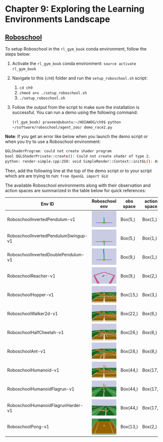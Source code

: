 # Chapter 9: Exploring the Learning Environments Landscape

## [Roboschool](https://github.com/openai/roboschool)

To setup Roboschool in the `rl_gym_book` conda environment, follow the steps below:

1. Activate the `rl_gym_book` conda environment: `source activate rl_gym_book`
2. Navigate to this (`ch9`) folder and run the `setup_roboschool.sh` script: 
   1. `cd ch9`
   2. `chmod a+x ./setup_roboschool.sh`
   3. `./setup_roboschool.sh`
3. Follow the output from the script to make sure the installation is successful.
You can run a demo using the following command:

   `(rl_gym_book) praveen@ubuntu:~/HOIAWOG/ch9$ python ~/software/roboschool/agent_zoo/
demo_race2.py`
  
**Note**:
If you get an error like below when you launch the demo script or when you try to use a Roboschool environment:

```bash
QGLShaderProgram: could not create shader program
bool QGLShaderPrivate::create(): Could not create shader of type 2.
python: render-simple.cpp:250: void SimpleRender::Context::initGL(): Assertion `r0' failed.
```

Then, add the following line at the top of the demo script or to your script which are are trying to run:
`from OpenGL import GLU`

The available Roboschool environments along with their observation and action spaces are summarized in the table
below for quick references:

|Env ID | Roboschool env | obs space | action space|
|---------------------|------|-----|--------|
|RoboschoolInvertedPendulum-v1|![](./roboschool_clips/RoboschoolInvertedPendulum-v1/combined.gif)|Box(5,)|Box(1,)| 
|RoboschoolInvertedPendulumSwingup-v1|![](./roboschool_clips/RoboschoolInvertedPendulumSwingup-v1/combined.gif)|Box(5,)|Box(1,)| 
|RoboschoolInvertedDoublePendulum-v1| ![](./roboschool_clips/RoboschoolInvertedDoublePendulum-v1/combined.gif)|Box(9,)|Box(1,)| 
|RoboschoolReacher-v1| ![](./roboschool_clips/RoboschoolReacher-v1/combined.gif)|Box(9,)|Box(2,)| 
|RoboschoolHopper-v1| ![](./roboschool_clips/RoboschoolHopper-v1/combined.gif)|Box(15,)|Box(3,)| 
|RoboschoolWalker2d-v1| ![](./roboschool_clips/RoboschoolWalker2d-v1/combined.gif)|Box(22,)|Box(6,)| 
|RoboschoolHalfCheetah-v1| ![](./roboschool_clips/RoboschoolHalfCheetah-v1/combined.gif)|Box(26,)|Box(6,)| 
|RoboschoolAnt-v1| ![](./roboschool_clips/RoboschoolAnt-v1/combined.gif)|Box(28,)|Box(8,)| 
|RoboschoolHumanoid-v1| ![](./roboschool_clips/RoboschoolHumanoid-v1/combined.gif)|Box(44,)|Box(17,)| 
|RoboschoolHumanoidFlagrun-v1|![](./roboschool_clips/RoboschoolHumanoidFlagrun-v1/combined.gif)|Box(44,)|Box(17,)| 
|RoboschoolHumanoidFlagrunHarder-v1|![](./roboschool_clips/RoboschoolHumanoidFlagrunHarder-v1/combined.gif)|Box(44,)|Box(17,)| 
|RoboschoolPong-v1|![](./roboschool_clips/RoboschoolPong-v1/combined.gif)|Box(13,)|Box(2,)| 
